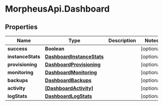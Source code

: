 # MorpheusApi.Dashboard

## Properties

Name | Type | Description | Notes
------------ | ------------- | ------------- | -------------
**success** | **Boolean** |  | [optional] 
**instanceStats** | [**DashboardInstanceStats**](DashboardInstanceStats.md) |  | [optional] 
**provisioning** | [**DashboardProvisioning**](DashboardProvisioning.md) |  | [optional] 
**monitoring** | [**DashboardMonitoring**](DashboardMonitoring.md) |  | [optional] 
**backups** | [**DashboardBackups**](DashboardBackups.md) |  | [optional] 
**activity** | [**[DashboardActivity]**](DashboardActivity.md) |  | [optional] 
**logStats** | [**DashboardLogStats**](DashboardLogStats.md) |  | [optional] 


